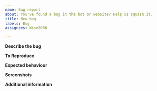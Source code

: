 ```yaml
---
name: Bug report
about: You've found a bug in the bot or website? Help us squash it.
title: New bug
labels: Bug
assignees: Wise2006

---
```


**Describe the bug**
<!-- A clear and concise description of what the bug is. -->

**To Reproduce**
<!-- How do we reproduce this bug? -->

**Expected behaviour**
<!-- A clear and concise description of what you expected to happen. -->

**Screenshots**
<!-- If applicable, add screenshots to help explain your problem. -->

**Additional information**
<!-- Add any other info about the problem here. -->
